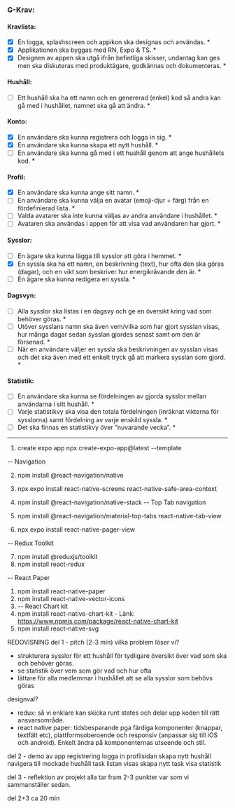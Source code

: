 ### G-Krav:

#### Kravlista:

- [x] En logga, splashscreen och appikon ska designas och användas. \*
- [x] Applikationen ska byggas med RN, Expo & TS. \*
- [x] Designen av appen ska utgå ifrån befintliga skisser, undantag kan ges men ska diskuteras med produktägare, godkännas och dokumenteras. \*

#### Hushåll:

- [ ] Ett hushåll ska ha ett namn och en genererad (enkel) kod så andra kan gå med i hushållet, namnet ska gå att ändra. \*

#### Konto:

- [x] En användare ska kunna registrera och logga in sig. \*
- [x] En användare ska kunna skapa ett nytt hushåll. \*
- [ ] En användare ska kunna gå med i ett hushåll genom att ange hushållets kod. \*

#### Profil:

- [x] En användare ska kunna ange sitt namn. \*
- [ ] En användare ska kunna välja en avatar (emoji-djur + färg) från en fördefinierad lista. \*
- [ ] Valda avatarer ska inte kunna väljas av andra användare i hushållet. \*
- [ ] Avataren ska användas i appen för att visa vad användaren har gjort. \*

#### Sysslor:

- [ ] En ägare ska kunna lägga till sysslor att göra i hemmet. \*
- [x] En syssla ska ha ett namn, en beskrivning (text), hur ofta den ska göras (dagar), och en vikt som beskriver hur energikrävande den är. \*
- [ ] En ägare ska kunna redigera en syssla. \*

#### Dagsvyn:

- [ ] Alla sysslor ska listas i en dagsvy och ge en översikt kring vad som behöver göras. \*
- [ ] Utöver sysslans namn ska även vem/vilka som har gjort sysslan visas, hur många dagar sedan sysslan gjordes senast samt om den är försenad. \*
- [ ] När en användare väljer en syssla ska beskrivningen av sysslan visas och det ska även med ett enkelt tryck gå att markera sysslan som gjord. \*

#### Statistik:

- [ ] En användare ska kunna se fördelningen av gjorda sysslor mellan användarna i sitt hushåll. \*
- [ ] Varje statistikvy ska visa den totala fördelningen (inräknat vikterna för sysslorna) samt fördelning av varje enskild syssla. \*
- [ ] Det ska finnas en statistikvy över ”nuvarande vecka”. \*

---

1. create expo app
   npx create-expo-app@latest --template

-- Navigation

2. npm install @react-navigation/native
3. npx expo install react-native-screens react-native-safe-area-context
4. npm install @react-navigation/native-stack
   -- Top Tab navigation

5. npm install @react-navigation/material-top-tabs react-native-tab-view
6. npx expo install react-native-pager-view

-- Redux Toolkit

7. npm install @reduxjs/toolkit
8. npm install react-redux

-- React Paper

1. npm install react-native-paper
2. npm install react-native-vector-icons
3. -- React Chart kit
3. npm install react-native-chart-kit   - Länk: https://www.npmjs.com/package/react-native-chart-kit
4. npm install react-native-svg


REDOVISNING
del 1 - pitch (2-3 min)
vilka problem löser vi?

- strukturera sysslor för ett hushåll för tydligare översikt över vad som ska och behöver göras.
- se statistik över vem som gör vad och hur ofta
- lättare för alla medlemmar i hushållet att se alla sysslor som behövs göras

designval?

- redux: så vi enklare kan skicka runt states och delar upp koden till rätt ansvarsområde.
- react native paper: tidsbesparande pga färdiga komponenter (knappar, textfält etc), plattformsoberoende och responsiv (anpassar sig till iOS och android).
  Enkelt ändra på komponenternas utseende och stil.

del 2 - demo av app
registrering
logga in
profilsidan
skapa nytt hushåll
navigera till mockade hushåll
task listan visas
skapa nytt task
visa statistik

del 3 - reflektion av projekt
alla tar fram 2-3 punkter var som vi sammanställer sedan.

del 2+3 ca 20 min

